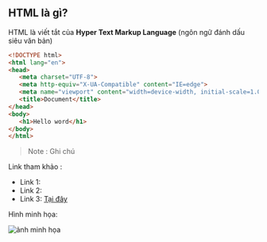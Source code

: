 ## HTML là gì?

 HTML là viết tắt của **Hyper Text Markup Language** (ngôn ngữ đánh dấu siêu văn bản)

 ```html
 <!DOCTYPE html>
<html lang="en">
<head>
    <meta charset="UTF-8">
    <meta http-equiv="X-UA-Compatible" content="IE=edge">
    <meta name="viewport" content="width=device-width, initial-scale=1.0">
    <title>Document</title>
</head>
<body>
    <h1>Hello word</h1>
</body>
</html>
 ```

 > Note : Ghi chú 

 Link tham khảo :
 - Link 1:
 - Link 2:
 - Link 3: [Tại đây](https://chat.openai.com/) 


 Hình minh họa:

![ảnh minh họa](https://images.unsplash.com/photo-1682685797795-5640f369a70a?ixlib=rb-4.0.3&ixid=M3wxMjA3fDF8MHxwaG90by1wYWdlfHx8fGVufDB8fHx8fA%3D%3D&auto=format&fit=crop&w=1171&q=80)